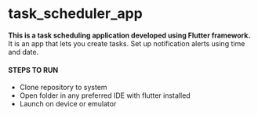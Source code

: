 # task_scheduler_app
<b>This is a task scheduling application developed using Flutter framework.</b><br>
It is an app that lets you create tasks.
Set up notification alerts using time and date.

<h4>STEPS TO RUN</h4>
<ul>
<li>Clone repository to system</li>
<li>Open folder in any preferred IDE with flutter installed</li>
<li>Launch on device or emulator</li>
 </ul>
